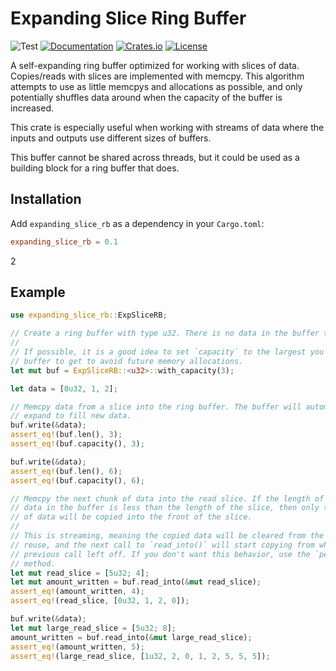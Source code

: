 # Expanding Slice Ring Buffer
![Test](https://github.com/BillyDM/expanding_slice_rb/workflows/Test/badge.svg)
[![Documentation](https://docs.rs/expanding_slice_rb/badge.svg)][documentation]
[![Crates.io](https://img.shields.io/crates/v/expanding_slice_rb.svg)](https://crates.io/crates/expanding_slice_rb)
[![License](https://img.shields.io/crates/l/expanding_slice_rb.svg)](https://github.com/BillyDM/expanding_slice_rb/blob/master/LICENSE)

A self-expanding ring buffer optimized for working with slices of data. Copies/reads with slices are implemented with memcpy. This algorithm attempts to use as little memcpys and allocations as possible, and only potentially shuffles data around when the capacity of the buffer is increased.

This crate is especially useful when working with streams of data where the inputs and outputs use different sizes of buffers.

This buffer cannot be shared across threads, but it could be used as a building block for a ring buffer that does.

## Installation
Add `expanding_slice_rb` as a dependency in your `Cargo.toml`:
```toml
expanding_slice_rb = 0.1
```
2
## Example
```rust
use expanding_slice_rb::ExpSliceRB;

// Create a ring buffer with type u32. There is no data in the buffer to start.
//
// If possible, it is a good idea to set `capacity` to the largest you expect the
// buffer to get to avoid future memory allocations.
let mut buf = ExpSliceRB::<u32>::with_capacity(3);

let data = [0u32, 1, 2];

// Memcpy data from a slice into the ring buffer. The buffer will automatically
// expand to fill new data.
buf.write(&data);
assert_eq!(buf.len(), 3);
assert_eq!(buf.capacity(), 3);

buf.write(&data);
assert_eq!(buf.len(), 6);
assert_eq!(buf.capacity(), 6);

// Memcpy the next chunk of data into the read slice. If the length of existing
// data in the buffer is less than the length of the slice, then only that amount
// of data will be copied into the front of the slice.
//
// This is streaming, meaning the copied data will be cleared from the buffer for
// reuse, and the next call to `read_into()` will start copying from where the
// previous call left off. If you don't want this behavior, use the `peek_into()`
// method.
let mut read_slice = [5u32; 4];
let mut amount_written = buf.read_into(&mut read_slice);
assert_eq!(amount_written, 4);
assert_eq!(read_slice, [0u32, 1, 2, 0]);

buf.write(&data);
let mut large_read_slice = [5u32; 8];
amount_written = buf.read_into(&mut large_read_slice);
assert_eq!(amount_written, 5);
assert_eq!(large_read_slice, [1u32, 2, 0, 1, 2, 5, 5, 5]);
```

[documentation]: https://docs.rs/expanding_slice_rb/